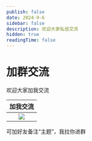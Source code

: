 ```yaml
---
publish: false
date: 2024-9-6
sidebar: false
description: 欢迎大家私信交流
hidden: true
readingTime: false
---
```

# 加群交流

欢迎大家加我交流

  |                               加我交流                                |
 | :---------------------------------------------------------------------: |
 | ![](https://telegraph-image-659.pages.dev/file/cddf30e15e6b5f724a788.jpg) |

可加好友备注“主题”，我拉你进群
